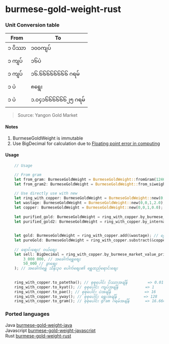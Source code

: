 # burmese-gold-weight-rust
### Unit Conversion table
|From|To|
|--|--|
|၁ ပိဿာ| ၁၀၀ကျပ်|
|၁ ကျပ်| ၁၆ပဲ|
|၁ ကျပ်| ၁၆.၆၆၆၆၆၆၆၆ ဂရမ်|
|၁ ပဲ| ၈ရွေး|
|၁ ပဲ| ၁.၀၄၁၆၆၆၆၆၆၂၅ ဂရမ်|

> Source: Yangon Gold Market

#### Notes
1. BurmeseGoldWeight is immutable
2. Use BigDecimal for calculation due to [Floating point error in computing](https://betterprogramming.pub/why-is-0-1-0-2-not-equal-to-0-3-in-most-programming-languages-99432310d476)

#### Usage
```rust
    // Usage

    // From gram
    let from_gram: BurmeseGoldWeight = BurmeseGoldWeight::fromGram(12465);
    let from_gram2: BurmeseGoldWeight = BurmeseGoldWeight::from_siweight(&SIWeight::new(123465));
    
    // Use directly use with new
    let ring_with_copper: BurmeseGoldWeight = BurmeseGoldWeight::new(0, 1, 0, 0.0); // ရွှေထည် ၁ကျပ်သား
    let wastage: BurmeseGoldWeight = BurmeseGoldWeight::new(0,0,1,2.0); // အလျေ့ာအတွက် ၁ပဲ ၂ရွေး
    let copper: BurmeseGoldWeight = BurmeseGoldWeight::new(0,0,1,0.0); // ကြေး(အတွင်းစပ်) ၁ပဲ
    
    let purified_gold: BurmeseGoldWeight = ring_with_copper.by_burmese_gold_quality(15); // ၁၅ပဲရည် အခေါက်ရွှေချွတ်ပြီး
    let purified_gold2: BurmeseGoldWeight = ring_with_copper.by_international_gold_quality(22); // 22/24 K အခေါက်ရွှေချွတ်ပြီး
    
    
    let gold: BurmeseGoldWeight = ring_with_copper.add(&wastage); // ရွှေထည် + အလျော့အတွက် = အထည်လုပ် အချိန်
    let pureGold: BurmeseGoldWeight = ring_with_copper.substract(&copper); // ရွှေထည် - ကြေး = အခေါက်
    
    // ရောင်းစျေး/ ဝယ်စျေး
    let sell: BigDecimal = ring_with_copper.by_burmese_market_value_price(
        3_000_000, // အခေါက်ရွှေစျေး
        50_000 // ခွာစျေး
    ); // အခေါက်ရွှေ သိန်း၃၀ ပေါက်စျေး၏ ရွှေထည်ရောင်းစျေး
    
    
    ring_with_copper.to_patetha(); // စုစုပေါင်း ပိဿာအချိန်         => 0.01
    ring_with_copper.to_kyat(); // စုစုပေါင်း ကျပ်အချိန်            => 1
    ring_with_copper.to_pae(); // စုစုပေါင်း ပဲအချိန်               => 16
    ring_with_copper.to_yway(); // စုစုပေါင်း ရွှေးအချိန်            => 128 
    ring_with_copper.to_gram(); // စုစုပေါင်း gram ဂရမ်အချိန်       => 16.66666666
```


### Ported languages
Java [burmese-gold-weight-java](https://github.com/jianshangquan/burmese-gold-weight-java) \
Javascript [burmese-gold-weight-javascript](https://github.com/jianshangquan/burmese-weight-js) \
Rust [burmese-gold-weight-rust](https://github.com/jianshangquan/burmese-weight-rust)
